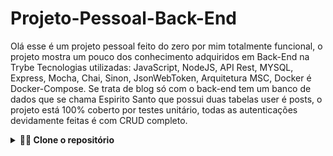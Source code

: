 # Projeto-Pessoal-Back-End

Olá esse é um projeto pessoal feito do zero por mim totalmente funcional, o projeto mostra um pouco dos conhecimento adquiridos em Back-End na Trybe Tecnologias utilizadas: JavaScript, NodeJS, API Rest, MYSQL, Express, Mocha, Chai, Sinon, JsonWebToken, Arquitetura MSC, Docker é Docker-Compose. Se trata de blog só com o back-end tem um banco de dados que se chama Espirito Santo que possui duas tabelas user é posts, o projeto está 100% coberto por testes unitário, todas as autenticações devidamente feitas é com CRUD completo.
<details>

---
  
  <summary><strong>👨‍💻 Clone o repositório</strong></summary><br />

1. Clone o repositório
  * `git clone git@github.com:franciley45/Projeto-Pessoal-Back-End.git`.
  * Entre na pasta do repositório que você acabou de clonar:
    * `cd Projeto-pessoal-Back-End`
    * `docker-compose up -d`
2.  Entre no conteiner de imagem Node é instale as dependências 
    * `docker exec -it nome-do-conteiner bash`
    * `npm install` 
    * `npm start` ou `npm run dev`

3.  Criar o banco de dados usando mysql workbench para isso o arquivo
    * `migration.sql`

4.  Comando test de cobertura mocha
    * `npm run test:mocha`

5.  Corpo da requisição usuario, POST rota http://localhost:3000/user/
    * `{
       "name": "user1",
       "email": "user15@gmail.com",
       "password": "123"
       }`

6.  Corpo da requisição post, POST ou PUT rota http://localhost:3000/milagres/
    * `{
       "name": "deus",
       "email": "deus@gmail.com",
       "date": "2022-12-21T19:02:55.000Z",
       "miracle": "salvação é perdão"
      }`
      
7.  Corpo da requisição login, POST rota http://localhost:3000/login/
    * `{
       "email": "user1@gmail.com",
       "password": "123"
       }`
